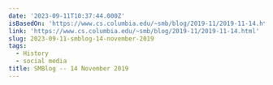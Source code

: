 ```yaml
---
date: '2023-09-11T10:37:44.000Z'
isBasedOn: 'https://www.cs.columbia.edu/~smb/blog/2019-11/2019-11-14.html'
link: 'https://www.cs.columbia.edu/~smb/blog/2019-11/2019-11-14.html'
slug: 2023-09-11-smblog-14-november-2019
tags:
  - History
  - social media
title: SMBlog -- 14 November 2019
---
```



